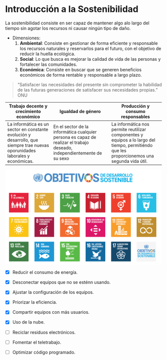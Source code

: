 # Introducción a la Sostenibilidad

La sostenibilidad consiste en ser capaz de mantener algo alo largo del tiempo sin agotar los
recursos ni causar ningún tipo de daño.

- Dimensiones:
  1. **Ambiental**: Consiste en gestionar de forma eficiente y responsable los recursos naturales y reservarlos para el futuro,
  con el objetivo de reducir la huella ecológica.
  2. **Social**: Lo que busca es mejorar la calidad de vida de las personas y fortalecer las comunidades.
  3. **Económica**: Consiste en buscar que se generen beneficios económicos de forma rentable y responsable a largo plazo.

> “Satisfacer las necesidades del presente sin comprometer la habilidad de las futuras generaciones de satisfacer sus necesidades propias.”
>  ONU

 | Trabajo decente y crecimiento económico | Igualdad de género | Producción y consumo responsables |
 | ----- | ----- | ----- |
 | La informática es un sector en constante evolución y desarrollo, que siempre trae nuevas oporunidades laborales y económicas. | En el sector de la informática cualquier persona es capaz de realizar el trabajo deseado, independientemente de su sexo | La informática nos permite reutilizar componentes y equipos a lo largo del tiempo, permitiéndo que les proporcionemos una segunda vida útil. |

 ![ODS](/assets/ods.png)

  * [X] Reducir el consumo de energía.
  * [X] Desconectar equipos que no se esténn usando.
  * [X] Ajustar la configuración de los equipos.
  * [X] Priorizar la eficiencia.
  * [X] Compartir equipos con más usuarios.
  * [X] Uso de la nube.
  * [ ] Reciclar residuos electrónicos.
  * [ ] Fomentar el teletrabajo.
  * [ ] Optimizar código programado.
  
